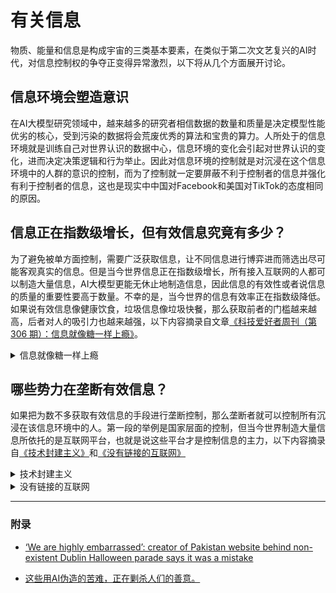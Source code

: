 # 有关信息

物质、能量和信息是构成宇宙的三类基本要素，在类似于第二次文艺复兴的AI时代，对信息控制权的争夺正变得异常激烈，以下将从几个方面展开讨论。

## 信息环境会塑造意识

在AI大模型研究领域中，越来越多的研究者相信数据的数量和质量是决定模型性能优劣的核心，受到污染的数据将会荒废优秀的算法和宝贵的算力。人所处于的信息环境就是训练自己对世界认识的数据中心，信息环境的变化会引起对世界认识的变化，进而决定决策逻辑和行为举止。因此对信息环境的控制就是对沉浸在这个信息环境中的人群的意识的控制，而为了控制就一定要屏蔽不利于控制者的信息并强化有利于控制者的信息，这也是现实中中国对Facebook和美国对TikTok的态度相同的原因。

## 信息正在指数级增长，但有效信息究竟有多少？

为了避免被单方面控制，需要广泛获取信息，让不同信息进行博弈进而筛选出尽可能客观真实的信息。但是当今世界信息正在指数级增长，所有接入互联网的人都可以制造大量信息，AI大模型更能无休止地制造信息，因此信息的有效性或者说信息的质量的重要性要高于数量。不幸的是，当今世界的信息有效率正在指数级降低。如果说有效信息像健康饮食，垃圾信息像垃圾快餐，那么获取前者的门槛越来越高，后者对人的吸引力也越来越强，以下内容摘录自文章[《科技爱好者周刊（第 306 期）：信息就像糖一样上瘾》](https://www.ruanyifeng.com/blog/2024/06/weekly-issue-306.html)。

<details>
<summary>信息就像糖一样上瘾</summary>

工业革命有一个很少人提到的后果，就是人类可以大量生产糖了。

![Image 3](https://cdn.beekka.com/blogimg/asset/202406/bg2024062505.webp)

古时候，糖主要来自甘蔗和蜂蜜，难以大量生产。所以，古人的菜肴不放糖，主要依靠食物本身的甜味。可以想象，古代的大部分食物，尤其是日常食品，应该是不好吃的。

**一旦糖大量生产，人类就疯狂地爱上了它**。我们喜欢糖，喜欢到现在的大部分食物，都必须添加糖，比如饮料、糕点、奶制品，甚至鸡排的配料都包含糖。

![Image 4](https://cdn.beekka.com/blogimg/asset/202406/bg2024062506.webp)

对糖上瘾，已经成了一种常见病。百度百科有一个"[糖瘾](https://baike.baidu.com/item/%E7%B3%96%E7%98%BE/5685388)"条目，解释上瘾原因是"甜味会带给人愉悦的感觉。"

![Image 5](https://cdn.beekka.com/blogimg/asset/202406/bg2024062507.webp)

科学家认为，**糖会增加多巴胺的分泌，使大脑兴奋，感觉不到饱腹**。通俗地说，就是糖会让你吃得很愉快，从而吃了还想吃，即使已经抱了。

过量摄入糖，是体重超标的根本原因。**糖本身只是一种甜味剂，没有营养，只有热量**，最终都转化为体内脂肪，让你越来越胖。世界卫生组织一直在呼吁[少吃糖](https://www.who.int/zh/news/item/04-03-2015-who-calls-on-countries-to-reduce-sugars-intake-among-adults-and-children)。

![Image 6](https://cdn.beekka.com/blogimg/asset/202406/bg2024062508.webp)

不过，我今天想谈的不是糖，而是最近看到的一篇[文章](https://www.gurwinder.blog/p/the-intellectual-obesity-crisis)，里面有一个很有趣的观点：**信息就像糖，让人上瘾**。

作者列举了，信息与糖的相似之处。

**（1）低成本的大量生产**。信息革命之后，人类就像生产糖一样，大量生产信息。

信息不仅生产成本低，传播成本更低，可以接近零成本地到达消费者。

**（2）上瘾机制相同**。2019年，加州大学伯克利分校的一项研究发现，信息也会刺激大脑产生多巴胺，跟糖的作用机制相同。

所以，看到一则吸引人的信息，跟吃一件甜点，带给你的满足感是一样的。你会对信息上瘾，看了还想看，具体表现就是放不下手机，划了又划。

![Image 7](https://cdn.beekka.com/blogimg/asset/202406/bg2024062509.webp)

**（3）垃圾信息泛滥**。就像垃圾食品流行一样，人类对信息上瘾的后果，就是垃圾信息的大量供给。

生产商发现，那些最刺激多巴胺的信息，有最多的阅读量，可以赚到更多的钱。于是，垃圾信息就被大量生产，变得无处不在。

人类已经陷入了这样一种境地，最容易获得的食品是垃圾食品，最容易接触到的信息是垃圾信息。

**（4）思维"发胖"**。就像垃圾食品让人体发胖一样，垃圾信息也会让思维发胖。

垃圾信息降低你的思考水平，将没意义的内容充斥你的大脑，分散你的注意力，堵塞你的思考，让你思维迟缓，判断力下降。

综上所述，信息上瘾与糖瘾一样有危害，需要积极防治。健康生活不仅少吃糖，还要少接触垃圾信息。

但是，就像躲不开糖一样，生活中根本没机会躲开垃圾信息。我们只能自我克制，反复告诫自己，远离垃圾信息，防止信息上瘾。

</details>

## 哪些势力在垄断有效信息？

如果把为数不多获取有效信息的手段进行垄断控制，那么垄断者就可以控制所有沉浸在该信息环境中的人。第一段的举例是国家层面的控制，但当今世界制造大量信息所依托的是互联网平台，也就是说这些平台才是控制信息的主力，以下内容摘录自[《技术封建主义》](https://www.ruanyifeng.com/blog/2024/06/weekly-issue-303.html)和[《没有链接的互联网》](https://www.ruanyifeng.com/blog/2024/11/weekly-issue-327.html)

<details>
<summary>技术封建主义</summary>

今天，介绍一本2024年的新书，在国外非常走红，因为提出了一个全新观点。

你是否以为，人类正在进入一个新时代----互联网高科技的时代？

这本书说 NO，**人类更像回到封建时代，只是多了高科技**。

![Image 3](https://cdn.beekka.com/blogimg/asset/202406/bg2024060101.webp)

它的书名就叫《技术封建主义》（Techno Feudalism），即技术导致的封建主义。

作者雅尼斯·瓦鲁法基斯（Yanis Varoufakis）也不寻常。

他是一个希腊的经济学家，曾经被 Valve 公司（世界最大游戏平台 Steam 的创造者）聘用，后来成为希腊的财政部长，离任后写了这本书。

![Image 4](https://cdn.beekka.com/blogimg/asset/202406/bg2024060102.webp)

历史上，封建主义盛行在中世纪的欧洲，指的是大地主（又称为领主）占有大片土地，控制土地上的一切，农民也变成领主的私人财产（即农奴）。

![Image 5](https://cdn.beekka.com/blogimg/asset/202406/bg2024060103.webp)

这跟现在的互联网有相似之处。

互联网虽然大，但是占有统治地位的，就是那几家公司：谷歌、苹果、微软、亚马逊、Meta......**它们是互联网领主，瓜分了大部分的数字领地。**

在自己的领地上，它们就是掌管一切的王。

这本书进一步说，**广大的网民实际上是数字农奴（又称云奴）**。你在人家的领地里发帖子、上传照片视频，就是为领主工作。你拿不到多少回报，你的免费劳动只是为领主的公司增加价值。

久而久之，你甚至还会产生心理依赖，一天不去领主的土地看看，心里就会万分失落。

这些数字领主有强烈的领地意识，造出了高高的围篱，防止自己的数字资产（数据）流出，或者领地被其他公司侵占。

如果你要使用某个领主的领地，必须交付地租（使用费）。比如，你要把自己的 App 放在苹果应用商店出售，就必须把30%的收入交给苹果。这是苹果对它的数字领地收取的地租，跟中世纪的封建制度一模一样。

我看了书中的描述，真是脑洞大开，原来高大上的互联网经济，本质跟封建时代的地租没啥两样。

作者瓦鲁法基斯建议，为了打破技术封建主义，防止数字领主的出现，政府必须实行一些强制措施。

**（1）征收云税**，降低数字领主获取的云地租。

**（2）推行统一的数字身份**，不要让每个网站都推行自己的用户体系。一旦用户使用谷歌、微软、苹果等大公司的用户身份，表示自己的互联网身份，他就会依赖这些大公司，不得不受制于它。设想一下，如果某一天你突然失去了微信账户，生活会多么不方便。

**（3）推行数据共享**。用户在某个应用产生的数据，应该可以移植到其他应用。比如，你在推特发的帖子，应该可以移植到其他社交媒体。这样就避免了数据被数字领主垄断。

</details>

<details>
<summary>没有链接的互联网</summary>

你能想象吗，没有链接的互联网是什么样？

不用想了，这正在变成现实。

2017年，脸书（Facebook）出台了一项政策：只要帖子里面有（外部）链接，就会减少这个帖子的曝光。

也就是说，**只要你贴了链接，别人就（几乎）看不见你的帖子了**。这样做是为了防止用户跳出脸书，也为了防止用户为其他网站引流。

所以，你现在访问脸书，就会看到一种奇特的做法：大家发帖都没有链接，有些帖子甚至只是一句话的图片（下图），真正的链接放在帖子的置顶评论里面。

![Image 3](https://cdn.beekka.com/blogimg/asset/202411/bg2024111602.webp)

后来，其他的互联网平台纷纷跟进，限制链接。

最典型的就是推特，它不断增加防止用户跳出的措施。先是推出"话题"功能（thread），后又解除字数限制，允许发布长文，尽量消除用户张贴链接的动机。最近，它将链接自动转成预览图时，甚至会[隐藏页面标题](https://www.theverge.com/2023/10/4/23903859/x-elon-musk-headlines-links-image-twitter)，让用户察觉不到这是一个链接。

就连谷歌这种搜索引擎，也在防止用户跳出。搜索时，谷歌会直接显示一段 AI 生成的内容总结（下图），避免你去点击外部链接。

![Image 4](https://cdn.beekka.com/blogimg/asset/202411/bg2024112201.webp)

国内平台也是如此，有过之而无不及，比如微信、抖音，都严格限制外部链接。

总之，**大型互联网平台都在排斥链接**。它们的共识就是，必须把用户留在自己的花园，防止他们离开。

这种情况，将来恐怕愈演愈烈。因为 AI 可以实时生成内容，更没有必要让用户访问外部内容了。

**没有链接可点击，这将彻底改变互联网生态**。我看到[一篇文章](https://www.techspot.com/article/2908-the-zero-click-internet/)，列出这种趋势的七大后果，总结得很好。

**（1）独立网站会消失**，因为没有流量来源了。所有人都依赖大平台，只能在平台上发布内容，否则没人能看到。

**（2）数字出版行业终结**，因为不需要单独的出版环节了，直接发布到大平台就可以了。

**（3）域名不再具有价值**，因为小网站不管采用什么域名，都没有访客。大多数域名注册商会关门。

**（4）网络托管业务将会收缩**，因为网站数量将减少，个人架设网站的需求越来越少。

**（5）独立的互联网广告业也会消失**。所有的互联网广告，都将由平台控制，独立的广告联盟一钱不值。小网站也不可能通过互联网广告赚到钱。

**（6）SEO 无用了**。小网站没有流量了，优化搜索引擎的排名有何意义呢？

**（7）信息表面化**。因为用户不太可能在平台上贡献深层次的详细内容，所以平台提供的大多是表面信息，能够帮助用户的深层次的内容将难找到。

</details>

---

### 附录

+ [‘We are highly embarrassed’: creator of Pakistan website behind non-existent Dublin Halloween parade says it was a mistake](https://www.irishtimes.com/ireland/2024/11/01/we-are-highly-embarrassed-website-creator-behind-non-existent-dublin-halloween-parade-says-it-was-a-mistake/)

+ [这些用AI伪造的苦难，正在剿杀人们的善意。](https://mp.weixin.qq.com/s/ylV2qQphN5GL4A2J4v5qEg)